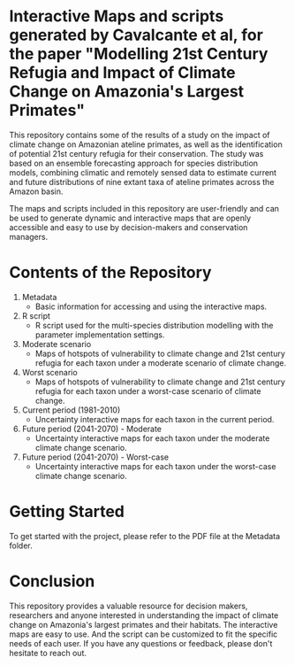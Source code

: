 
# Interactive Maps and scripts generated by Cavalcante et al, for the paper "Modelling 21st Century Refugia and Impact of Climate Change on Amazonia's Largest Primates"

<!-- badges: start -->
<!-- badges: end -->

This repository contains some of the results of a study on the impact of climate change on Amazonian ateline primates, as well as the identification of potential 21st century refugia for their conservation. The study was based on an ensemble forecasting approach for species distribution models, combining climatic and remotely sensed data to estimate current and future distributions of nine extant taxa of ateline primates across the Amazon basin.

The maps and scripts included in this repository are user-friendly and can be used to generate dynamic and interactive maps that are openly accessible and easy to use by decision-makers and
conservation managers.

# Contents of the Repository

1. Metadata
    - Basic information for accessing and using the interactive maps.
2. R script
    - R script used for the multi-species distribution modelling with the parameter implementation settings.
3. Moderate scenario
    - Maps of hotspots of vulnerability to climate change and 21st century refugia for each taxon under a moderate scenario of climate change.
4. Worst scenario
    - Maps of hotspots of vulnerability to climate change and 21st century refugia for each taxon under a worst-case scenario of climate change.
4. Current period (1981-2010)
    - Uncertainty interactive maps for each taxon in the current period.
5. Future period (2041-2070) - Moderate
    - Uncertainty interactive maps for each taxon under the moderate climate change scenario.
6. Future period (2041-2070) - Worst-case
    - Uncertainty interactive maps for each taxon under the worst-case climate change scenario.

# Getting Started
To get started with the project, please refer to the PDF file at the Metadata folder.


# Conclusion
This repository provides a valuable resource for decision makers, researchers 
and anyone interested in understanding the impact of climate change on 
Amazonia's largest primates and their habitats. The interactive maps are easy to 
use. And the script can be customized to fit the specific needs of each user. If you have any questions or feedback, please don't hesitate to reach out.
